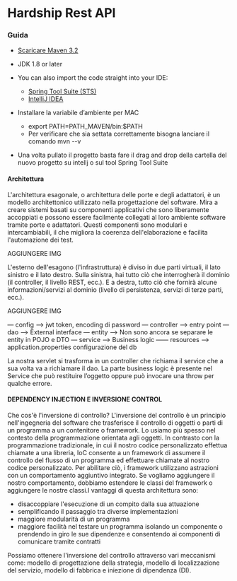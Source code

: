 # Hardship Rest API

### Guida 
- [Scaricare Maven 3.2](https://maven.apache.org/download.cgi?Preferred=https%3A%2F%2Fdlcdn.apache.org%2F)
- JDK 1.8 or later
- You can also import the code straight into your IDE:
    -  [Spring Tool Suite (STS)](https://spring.io/tools)
    -  [IntelliJ IDEA](https://www.jetbrains.com/idea/download)
    
- Installare la variabile d’ambiente per MAC
    - export PATH=PATH_MAVEN/bin:$PATH
    - Per verificare che sia settata correttamente bisogna lanciare il comando mvn --v 
- Una volta pullato il progetto basta fare il drag and drop della cartella del nuovo progetto su intellj o sul tool Spring Tool Suite

#### Architettura 
L'architettura esagonale, o architettura delle porte e degli adattatori, è un modello architettonico utilizzato nella progettazione del software. Mira a creare sistemi basati su componenti applicativi che sono liberamente accoppiati e possono essere facilmente collegati al loro ambiente software tramite porte e adattatori. Questi componenti sono modulari e intercambiabili, il che migliora la coerenza dell'elaborazione e facilita l'automazione dei test.

AGGIUNGERE IMG

L'esterno dell'esagono (l'infrastruttura) è diviso in due parti virtuali, il lato sinistro e il lato destro. Sulla sinistra, hai tutto ciò che interrogherà il dominio (il controller, il livello REST, ecc.). E a destra, tutto ciò che fornirà alcune informazioni/servizi al dominio (livello di persistenza, servizi di terze parti, ecc.).

AGGIUNGERE IMG

— config —>         jwt token, encoding di password 
— controller —>     entry point 
— dao —>            External interface
— entity —>         Non sono ancora se separare le entity in POJO e DTO
— service —>        Business logic
—— resources —>     application.properties configurazione del db

La nostra servlet si trasforma in un controller che richiama il service che a sua volta va a richiamare il dao. La parte business logic è presente nel Service che può restituire l’oggetto oppure può invocare una throw per qualche errore.

#### DEPENDENCY INJECTION E INVERSIONE CONTROL
Che cos'è l'inversione di controllo?
L'inversione del controllo è un principio nell'ingegneria del software che trasferisce il controllo di oggetti o parti di un programma a un contenitore o framework. Lo usiamo più spesso nel contesto della programmazione orientata agli oggetti. In contrasto con la programmazione tradizionale, in cui il nostro codice personalizzato effettua chiamate a una libreria, IoC consente a un framework di assumere il controllo del flusso di un programma ed effettuare chiamate al nostro codice personalizzato. Per abilitare ciò, i framework utilizzano astrazioni con un comportamento aggiuntivo integrato. Se vogliamo aggiungere il nostro comportamento, dobbiamo estendere le classi del framework o aggiungere le nostre classi.I vantaggi di questa architettura sono:

- disaccoppiare l'esecuzione di un compito dalla sua attuazione
- semplificando il passaggio tra diverse implementazioni
- maggiore modularità di un programma
- maggiore facilità nel testare un programma isolando un componente o prendendo in giro le sue dipendenze e consentendo ai componenti di comunicare tramite contratti

Possiamo ottenere l'inversione del controllo attraverso vari meccanismi come: modello di progettazione della strategia, modello di localizzazione del servizio, modello di fabbrica e iniezione di dipendenza (DI).





